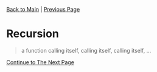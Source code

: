 [Back to Main](index.html) | [Previous Page](09_functions.html)


# Recursion

> a function calling itself, calling itself, calling itself, ...

[Continue to The Next Page](11_multi_file_programming.html)